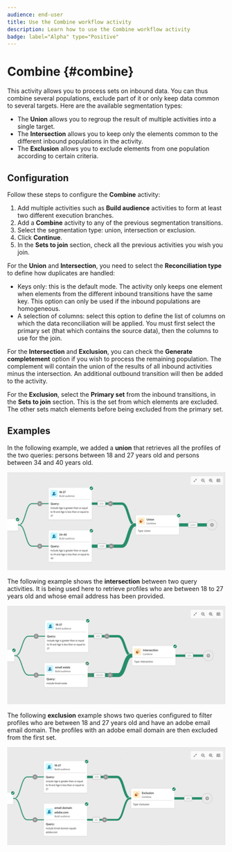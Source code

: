 ```yaml
---
audience: end-user
title: Use the Combine workflow activity
description: Learn how to use the Combine workflow activity
badge: label="Alpha" type="Positive"
---
```


# Combine {#combine}

This activity allows you to process sets on inbound data. You can thus combine several populations, exclude part of it or only keep data common to several targets. Here are the available segmentation types:

<!--
The **Combine** activity can be placed after any other activity, but not at the beginning of the workflow. Any activity can be placed after the **Combine**.
-->

* The **Union** allows you to regroup the result of multiple activities into a single target.
* The **Intersection** allows you to keep only the elements common to the different inbound populations in the activity.
* The **Exclusion** allows you to exclude elements from one population according to certain criteria. 

## Configuration

Follow these steps to configure the **Combine** activity:

1. Add multiple activities such as **Build audience** activities to form at least two different execution branches.
1. Add a **Combine** activity to any of the previous segmentation transitions.
1. Select the segmentation type: union, intersection or exclusion.
1. Click **Continue**.
1. In the **Sets to join** section, check all the previous activities you wish you join. 

For the **Union** and **Intersection**, you need to select the **Reconciliation type** to define how duplicates are handled:

* Keys only: this is the default mode. The activity only keeps one element when elements from the different inbound transitions have the same key. This option can only be used if the inbound populations are homogeneous.
* A selection of columns: select this option to define the list of columns on which the data reconciliation will be applied. You must first select the primary set (that which contains the source data), then the columns to use for the join.

For the **Intersection** and **Exclusion**, you can check the **Generate completement** option if you wish to process the remaining population. The complement will contain the union of the results of all inbound activities minus the intersection. An additional outbound transition will then be added to the activity.

For the **Exclusion**, select the **Primary set** from the inbound transitions, in the **Sets to join** section. This is the set from which elements are excluded. The other sets match elements before being excluded from the primary set.

## Examples

In the following example, we added a **union** that retrieves all the profiles of the two queries: persons between 18 and 27 years old and persons between 34 and 40 years old.

![](../assets/workflow-union-example.png)

The following example shows the **intersection** between two query activities. It is being used here to retrieve profiles who are between 18 to 27 years old and whose email address has been provided.

![](../assets/workflow-intersection-example.png)

The following **exclusion** example shows two queries configured to filter profiles who are between 18 and 27 years old and have an adobe email email domain. The profiles with an adobe email domain are then excluded from the first set. 

![](../assets/workflow-exclusion-example.png)





